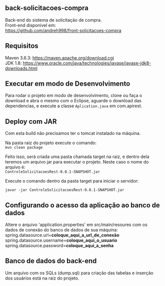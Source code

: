 ## back-solicitacoes-compra

Back-end do sistema de solicitação de compra. <br/>
Front-end disponível em: <br/>
https://github.com/andreh998/front-solicitacoes-compra

## Requisitos

Maven 3.6.3: https://maven.apache.org/download.cgi <br/>
JDK 1.8: https://www.oracle.com/java/technologies/javase/javase-jdk8-downloads.html <br/>

## Executar em modo de Desenvolvimento

Para rodar o projeto em modo de desenvolvimento, clone ou faça o download e abra o mesmo com o Eclipse, aguarde o download das dependencias, e execute a classe `Aplication.java` em com.apirest.

## Deploy com JAR

Com esta build não precisamos ter o tomcat instalado na máquina.

Na pasta raiz do projeto execute o comando: <br/>
`mvn clean package` <br/>

Feito isso, será criada uma pasta chamada target na raiz, e dentro dela teremos um arquivo jar para executar o projeto. Neste caso o nome do arquivo é: <br/>
`ControleSolicitacoesRest-0.0.1-SNAPSHOT.jar`

Execute o comando dentro da pasta target para iniciar o servidor: <br/>

`javar -jar ControleSolicitacoesRest-0.0.1-SNAPSHOT.jar` <br/>


## Configurando o acesso da aplicação ao banco de dados

Altere o arquivo 'application.properties' em src/main/resoures com os dados de conexão do banco de dados de sua máquina: <br/>
spring.datasource.url=**coloque_aqui_a_url_de_conexão** <br/>
spring.datasource.username=**coloque_aqui_o_usuario** <br/>
spring.datasource.password=**coloque_aqui_a_senha** <br/>

## Banco de dados do back-end

Um arquivo com os SQLs (dump.sql) para criação das tabelas e inserção dos usuários está na raiz do projeto.
